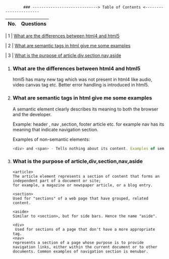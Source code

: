             ### -----------------------------> Table of Contents <-----------------------

| No. | Questions |
| --- | --------- |

| 1 | [What are the differences between html4 and html5](#what-are-the-differences-between-html4-and-html5)

| 2 | [ What are semantic tags in html give me some examples](#what-are-semantic-tags-in-html-give-me-some-examples)

| 3 | [ What is the purpose of article,div,section,nav,aside](#what-is-the-purpose-of-article,-div,-section,-nav,-aside)

1.  ### What are the differences between html4 and html5

    html5 has many new tag which was not present in html4 like audio, video canvas tag etc.
    Better error handling is introduced in html5.

2.  ### What are semantic tags in html give me some examples

    A semantic element clearly describes its meaning to both the browser and the developer.

    Example: header , nav ,section, footer article etc. for example nav has its meaning that indicate navigation section.

    Examples of non-semantic elements:

    ```javascript
    <div> and <span> - Tells nothing about its content. Examples of semantic elements.
    ```

3.  ### What is the purpose of article,div,section,nav,aside

        <article>
        The article element represents a section of content that forms an independent part of a document or site;
        for example, a magazine or newspaper article, or a blog entry.

        <section>
        Used for "sections" of a web page that have grouped, related content.

        <aside>
        Similar to <section>, but for side bars. Hence the name "aside".

        <div>
         Used for sections of a page that don't have a more appropriate tag.
        <nav>
        represents a section of a page whose purpose is to provide navigation links, either within the current document or to other documents. Common examples of navigation section is menubar.
